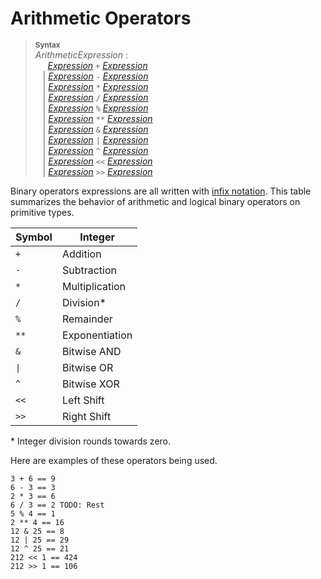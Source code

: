 # Arithmetic Operators

> **<sup>Syntax</sup>**\
> _ArithmeticExpression_ :\
> &nbsp;&nbsp;&nbsp;&nbsp; [_Expression_] `+` [_Expression_]\
> &nbsp;&nbsp; | [_Expression_] `-` [_Expression_]\
> &nbsp;&nbsp; | [_Expression_] `*` [_Expression_]\
> &nbsp;&nbsp; | [_Expression_] `/` [_Expression_]\
> &nbsp;&nbsp; | [_Expression_] `%` [_Expression_]\
> &nbsp;&nbsp; | [_Expression_] `**` [_Expression_]\
> &nbsp;&nbsp; | [_Expression_] `&` [_Expression_]\
> &nbsp;&nbsp; | [_Expression_] `|` [_Expression_]\
> &nbsp;&nbsp; | [_Expression_] `^` [_Expression_]\
> &nbsp;&nbsp; | [_Expression_] `<<` [_Expression_]\
> &nbsp;&nbsp; | [_Expression_] `>>` [_Expression_]

Binary operators expressions are all written with [infix notation](https://en.wikipedia.org/wiki/Infix_notation).
This table summarizes the behavior of arithmetic and logical binary operators on
primitive types.

| Symbol | Integer                 |
|--------|-------------------------|
| `+`    | Addition                |
| `-`    | Subtraction             |
| `*`    | Multiplication          |
| `/`    | Division*               |
| `%`    | Remainder               |
| `**`   | Exponentiation          |
| `&`    | Bitwise AND             |
| <code>&#124;</code> | Bitwise OR |
| `^`    | Bitwise XOR             |
| `<<`   | Left Shift              |
| `>>`   | Right Shift             |

\* Integer division rounds towards zero.


Here are examples of these operators being used.

```
3 + 6 == 9
6 - 3 == 3
2 * 3 == 6
6 / 3 == 2 TODO: Rest
5 % 4 == 1
2 ** 4 == 16
12 & 25 == 8
12 | 25 == 29
12 ^ 25 == 21
212 << 1 == 424
212 >> 1 == 106
```


[_Expression_]:expressions.md